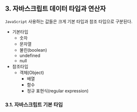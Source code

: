 
## 3. 자바스크립트 데이터 타입과 연산자

`JavaScript` 사용하는 값들은 크게 기본 타입과 참조 타입으로 구분된다.

* 기본타입
    * 숫자
    * 문자열
    * 불린(boolean)
    * undefined
    * null
* 참조타입
    * 객체(Object)
        * 배열
        * 함수
        * 정규 표현식(regular expression)

### 3.1. 자바스크립트 기본 타입
